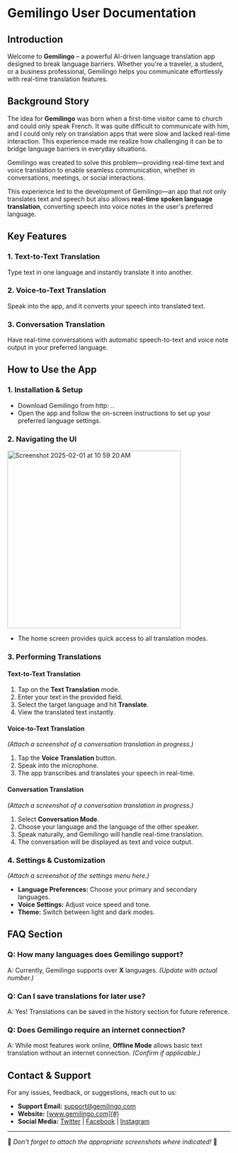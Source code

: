 # Gemilingo User Documentation

## Introduction
Welcome to **Gemilingo** – a powerful AI-driven language translation app designed to break language barriers. Whether you're a traveler, a student, or a business professional, Gemilingo helps you communicate effortlessly with real-time translation features.

## Background Story
The idea for **Gemilingo** was born when a first-time visitor came to church and could only speak French. It was quite difficult to communicate with him, and I could only rely on translation apps that were slow and lacked real-time interaction. This experience made me realize how challenging it can be to bridge language barriers in everyday situations.

Gemilingo was created to solve this problem—providing real-time text and voice translation to enable seamless communication, whether in conversations, meetings, or social interactions.

This experience led to the development of Gemilingo—an app that not only translates text and speech but also allows **real-time spoken language translation**, converting speech into voice notes in the user's preferred language.

## Key Features
### 1. Text-to-Text Translation
Type text in one language and instantly translate it into another.

### 2. Voice-to-Text Translation
Speak into the app, and it converts your speech into translated text.

### 3. Conversation Translation
Have real-time conversations with automatic speech-to-text and voice note output in your preferred language.

## How to Use the App

### 1. Installation & Setup
- Download Gemilingo from http: .. 
- Open the app and follow the on-screen instructions to set up your preferred language settings.

### 2. Navigating the UI

<img width="391" height="400px" alt="Screenshot 2025-02-01 at 10 59 20 AM" src="https://github.com/user-attachments/assets/814a8d5c-dff5-4cdb-9b01-72512b32a177" />

- The home screen provides quick access to all translation modes.

### 3. Performing Translations
#### **Text-to-Text Translation**
1. Tap on the **Text Translation** mode.
2. Enter your text in the provided field.
3. Select the target language and hit **Translate**.
4. View the translated text instantly.

#### **Voice-to-Text Translation**

*(Attach a screenshot of a conversation translation in progress.)*

1. Tap the **Voice Translation** button.
2. Speak into the microphone.
3. The app transcribes and translates your speech in real-time.

#### **Conversation Translation**
*(Attach a screenshot of a conversation translation in progress.)*
1. Select **Conversation Mode**.
2. Choose your language and the language of the other speaker.
3. Speak naturally, and Gemilingo will handle real-time translation.
4. The conversation will be displayed as text and voice output.

### 4. Settings & Customization
*(Attach a screenshot of the settings menu here.)*
- **Language Preferences:** Choose your primary and secondary languages.
- **Voice Settings:** Adjust voice speed and tone.
- **Theme:** Switch between light and dark modes.

## FAQ Section
### Q: How many languages does Gemilingo support?
A: Currently, Gemilingo supports over **X** languages. *(Update with actual number.)*

### Q: Can I save translations for later use?
A: Yes! Translations can be saved in the history section for future reference.

### Q: Does Gemilingo require an internet connection?
A: While most features work online, **Offline Mode** allows basic text translation without an internet connection. *(Confirm if applicable.)*

## Contact & Support
For any issues, feedback, or suggestions, reach out to us:
- **Support Email:** support@gemilingo.com
- **Website:** [www.gemilingo.com](#)
- **Social Media:** [Twitter](#) | [Facebook](#) | [Instagram](#)

---

📌 *Don't forget to attach the appropriate screenshots where indicated!* 🚀
